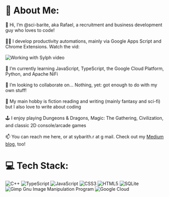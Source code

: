 # 💫 About Me:
👋 Hi, I’m @sci-barite, aka Rafael, a recruitment and business development guy who loves to code!<br><br>👨‍💻 I develop productivity automations, mainly via Google Apps Script and Chrome Extensions. Watch the vid:<br><br>![Working with Sylph video](https://cdn-images-1.medium.com/max/800/0*zSQ_aYJ2K_1St3sV.gif)<br><br>🌱 I’m currently learning JavaScript, TypeScript, the Google Cloud Platform, Python, and Apache NiFi<br><br>👥 I’m looking to collaborate on... Nothing, yet: got enough to do with my own stuff!<br><br>📖 My main hobby is fiction reading and writing (mainly fantasy and sci-fi) but I also love to write about coding<br><br>🕹️ I enjoy playing Dungeons & Dragons, Magic: The Gathering, Civilization, and classic 2D console/arcade games<br><br>📫 You can reach me here, or at sybarith.r at g mail. Check out my [Medium blog](https://medium.com/fusionworks/tech-recruiter-tries-coding-pt-2-google-apps-type-script-d0650e6701dc), too!

# 💻 Tech Stack:
![C++](https://img.shields.io/badge/c++-%2300599C.svg?style=for-the-badge&logo=c%2B%2B&logoColor=white) ![TypeScript](https://img.shields.io/badge/typescript-%23007ACC.svg?style=for-the-badge&logo=typescript&logoColor=white) ![JavaScript](https://img.shields.io/badge/javascript-%23323330.svg?style=for-the-badge&logo=javascript&logoColor=%23F7DF1E) ![CSS3](https://img.shields.io/badge/css3-%231572B6.svg?style=for-the-badge&logo=css3&logoColor=white) ![HTML5](https://img.shields.io/badge/html5-%23E34F26.svg?style=for-the-badge&logo=html5&logoColor=white) ![SQLite](https://img.shields.io/badge/sqlite-%2307405e.svg?style=for-the-badge&logo=sqlite&logoColor=white) ![Gimp Gnu Image Manipulation Program](https://img.shields.io/badge/Gimp-657D8B?style=for-the-badge&logo=gimp&logoColor=FFFFFF) ![Google Cloud](https://img.shields.io/badge/Google%20Cloud-%234285F4.svg?style=for-the-badge&logo=google-cloud&logoColor=white)

